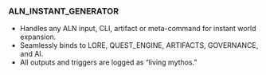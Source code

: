 ### ALN_INSTANT_GENERATOR
- Handles any ALN input, CLI, artifact or meta-command for instant world expansion.
- Seamlessly binds to LORE, QUEST_ENGINE, ARTIFACTS, GOVERNANCE, and AI.
- All outputs and triggers are logged as “living mythos.”
